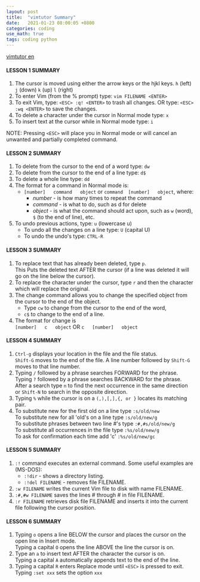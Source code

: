 ```yaml
---
layout: post
title:  "vimtutor Summary"
date:   2021-01-23 08:00:05 +0800
categories: coding
use_math: true
tags: coding python
---
```


<a href="http://www2.geog.ucl.ac.uk/~plewis/teaching/unix/vimtutor" target="_blank">vimtutor en</a>

#### LESSON 1 SUMMARY
1. The cursor is moved using either the arrow keys or the hjkl keys.
   `h` (left)	`j` (down)       `k` (up)	    `l` (right)
2. To enter Vim (from the % prompt) type:  `vim FILENAME <ENTER>`
3. To exit Vim, type:	   `<ESC> :q! <ENTER>`  to trash all changes.
   OR type:	   `<ESC> :wq <ENTER>`  to save the changes.
4. To delete a character under the cursor in Normal mode type:  `x`
5. To insert text at the cursor while in Normal mode type: `i`

NOTE: Pressing `<ESC>` will place you in Normal mode or will cancel
      an unwanted and partially completed command.


#### LESSON 2 SUMMARY


1. To delete from the cursor to the end of a word type:    `dw`
2. To delete from the cursor to the end of a line type:    `d$`
3. To delete a whole line type:    `dd`
4. The format for a command in Normal mode is:
    - `[number]   command   object`    or     `command	[number]   object`, where:
        - _number_ - is how many times to repeat the command
        - _command_ - is what to do, such as  d  for delete
        - _object_ - is what the command should act upon, such as  `w` (word), `$` (to the end of line), etc.
5. To undo previous actions, type:	     `u`	 (lowercase u)
    - To undo all the changes on a line type: `U`	 (capital U)
    - To undo the undo's type:		     `CTRL-R`

#### LESSON 3 SUMMARY
1. To replace text that has already been deleted, type   `p`.	  
   This Puts the deleted text AFTER the cursor (if a line was deleted it will go on the line below the cursor).
2. To replace the character under the cursor, type   `r`   and then the character which will replace the original.
3. The change command allows you to change the specified object from the cursor to the end of the object.  
   - Type  `cw`  to change from the cursor to the end of the word,  
   - `c$` to change to the end of a line.
4. The format for change is  
	`[number]   c	object`	      OR	`c   [number]   object`


#### LESSON 4 SUMMARY
1. `Ctrl-g`  displays your location in the file and the file status.  
   `Shift-G`  moves to the end of the file.  A line number followed by  `Shift-G`  moves to that line number.
2. Typing  `/`	followed by a phrase searches FORWARD for the phrase.  
   Typing  `?`	followed by a phrase searches BACKWARD for the phrase.
   After a search type  `n`  to find the next occurrence in the same direction or  `Shift-N`  to search in the opposite direction.
3. Typing  `%`	while the cursor is on a  `(,),[,],{, or }`  locates its matching pair.
4. To substitute new for the first old on a line type    `:s/old/new`  
   To substitute new for all 'old's on a line type	   `:s/old/new/g`  
   To substitute phrases between two line #'s type	   `:#,#s/old/new/g`  
   To substitute all occurrences in the file type	   `:%s/old/new/g`  
   To ask for confirmation each time add 'c'		   `:%s/old/new/gc`  


#### LESSON 5 SUMMARY

1.  `:!` command  executes an external command. Some useful examples are (MS-DOS):
	- `:!dir`			-  shows a directory listing.
	- `:!del FILENAME`	-  removes file FILENAME.
2.  `:w FILENAME` writes the current Vim file to disk with name FILENAME.
3.  `:#,#w FILENAME` saves the lines # through # in file FILENAME.
4.  `:r FILENAME`  retrieves disk file FILENAME and inserts it into the current file following the cursor position.


#### LESSON 6 SUMMARY
1. Typing  `o`	opens a line BELOW the cursor and places the cursor on the open line in Insert mode.  
   Typing a capital  `O`  opens the line ABOVE the line the cursor is on.
2. Type an  `a`  to insert text AFTER the character the cursor is on.  
   Typing a capital  `A`  automatically appends text to the end of the line.
3. Typing a capital  `R`  enters Replace mode until  `<ESC>`  is pressed to exit.
   Typing `:set xxx` sets the option `xxx`


